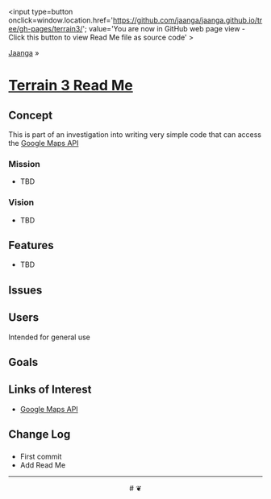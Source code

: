 <span style=display:none; >[You are now in GitHub source code view - click this link to view Read Me file as a web page]
( https://jaanga.github.io/terrain3/index.html#readme.md "View file as a web page." ) </span>
<input type=button onclick=window.location.href='https://github.com/jaanga/jaanga.github.io/tree/gh-pages/terrain3/'; value='You are now in GitHub web page view - Click this button to view Read Me file as source code' >

[Jaanga]( http://jaanga.github.io ) &raquo;

[Terrain 3 Read Me]( https://jaanga.github.io/terrain3/index.html#readme.md )
===


## Concept

This is part of an investigation into writing very simple code that can access the [Google Maps API]( https://developers.google.com/maps/documentation/javascript/tutorial )


### Mission

* TBD

### Vision

* TBD


## Features

* TBD


## Issues


## Users

Intended for general use


## Goals


## Links of Interest

* [Google Maps API]( https://developers.google.com/maps/documentation/javascript/tutorial )

## Change Log

### 

* First commit
* Add Read Me


***

<center title='Jaanga ~ your 3D happy place' >
# <a href=javascript:window.scrollTo(0,0); style=text-decoration:none; > ❦ </a>
</center>
